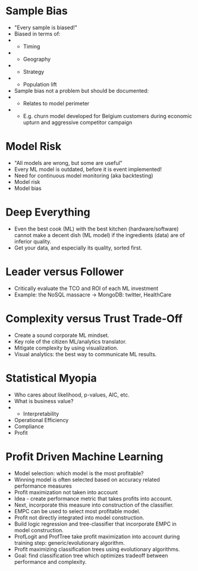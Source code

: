 # Sample Bias
- "Every sample is biased!"
- Biased in terms of:
- - Timing
- - Geography
- - Strategy
- - Population lift
- Sample bias not a problem but should be documented:
- - Relates to model perimeter
- - E.g. churn model developed for Belgium customers during economic upturn and aggressive 
    competitor campaign 

# Model Risk
- "All models are wrong, but some are useful"
- Every ML model is outdated, before it is event implemented!
- Need for continuous model monitoring (aka backtesting)
- Model risk
- Model bias

# Deep Everything
- Even the best cook (ML) with the best kitchen (hardware/software) cannot make a decent dish 
  (ML model) if the ingredients (data) are of inferior quality.
- Get your data, and especially its quality, sorted first.

# Leader versus Follower
- Critically evaluate the TCO and ROI of each ML investment
- Example: the NoSQL massacre -> MongoDB: twitter, HealthCare

# Complexity versus Trust Trade-Off
- Create a sound corporate ML mindset.
- Key role of the citizen ML/analytics translator.
- Mitigate complexity by using visualization.
- Visual analytics: the best way to communicate ML results.

# Statistical Myopia
- Who cares about likelihood, p-values, AIC, etc.
- What is business value?
- - Interpretability
- Operational Efficiency
- Compliance
- Profit

# Profit Driven Machine Learning
- Model selection: which model is the most profitable? 
- Winning model is often selected based on accuracy related performance measures 
- Profit maximization not taken into account
- Idea - create performance metric that takes profits into account.
- Next, incorporate this measure into construction of the classifier.
- EMPC can be used to select most profitable model.
- Profit not directly integrated into model construction.
- Build logic regression and tree-classifier that incorporate EMPC in model construction.
- ProfLogit and ProfTree take profit maximization into account during training step: 
  generic/evolutionary algorithm.
- Profit maximizing classification trees using evolutionary algorithms.
- Goal: find classification tree which optimizes tradeoff between performance and complexity.